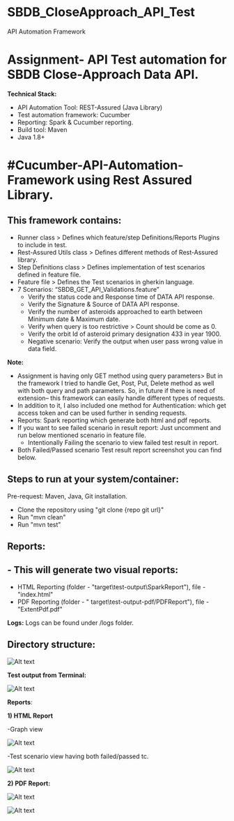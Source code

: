 # SBDB_CloseApproach_API_Test
API Automation Framework


# **Assignment- API Test automation for SBDB Close-Approach Data API.**

**Technical Stack:**

- API Automation Tool: REST-Assured (Java Library)
- Test automation framework: Cucumber
- Reporting: Spark & Cucumber reporting.
- Build tool: Maven
- Java 1.8+
# #Cucumber-API-Automation-Framework using Rest Assured Library.
## This framework contains:
- Runner class > Defines which feature/step Definitions/Reports Plugins to include in test.
- Rest-Assured Utils class > Defines different methods of Rest-Assured library.
- Step Definitions class > Defines implementation of test scenarios defined in feature file.
- Feature file > Defines the Test scenarios in gherkin language.
- 7 Scenarios: “SBDB\_GET\_API\_Validations.feature”
  - Verify the status code and Response time of DATA API response.
  - Verify the Signature & Source of DATA API response.
  - Verify the number of asteroids approached to earth between Minimum date & Maximum date.
  - Verify when query is too restrictive > Count should be come as 0.
  - Verify the orbit Id of asteroid primary designation 433 in year 1900.
  - Negative scenario: Verify the output when user pass wrong value in data field.

**Note:**

- Assignment is having only GET method using query parameters> But in the framework I tried to handle Get, Post, Put, Delete method as well with both query and path parameters. So, in future if there is need of extension– this framework can easily handle different types of requests.
- In addition to it, I also included one method for Authentication: which get access token and can be used further in sending requests. 
- Reports: Spark reporting which generate both html and pdf reports.
- If you want to see failed scenario in result report: Just uncomment and run below mentioned scenario in feature file.
  - Intentionally Failing the scenario to view failed test result in report.
- Both Failed/Passed scenario Test result report screenshot you can find below.

## **Steps to run at your system/container:**
Pre-request: Maven, Java, Git installation.

- Clone the repository using "git clone {repo git url}"
- Run "mvn clean"
- Run "mvn test"
## **Reports:** 
## **- This will generate two visual reports:**
- HTML Reporting (folder - "target\test-output\SparkReport"), file - "index.html"
- PDF Reporting (folder - " target\test-output-pdf/PDFReport"), file - "ExtentPdf.pdf"

**Logs:** Logs can be found under /logs folder.
## **Directory structure:**
![Alt text](/readmeImages/directory.png?raw=true)

**Test output from Terminal:**

![Alt text](/readmeImages/buildSuccess.png?raw=true)

**Reports**:

**1) HTML Report**

-Graph view

![Alt text](/readmeImages/HtmlView.png?raw=true)

-Test scenario view having both failed/passed tc.

![Alt text](/readmeImages/testScenario.png?raw=true)

**2) PDF Report:**

![Alt text](/readmeImages/pdfReport1.png?raw=true)

![Alt text](/readmeImages/pdfReport2.png?raw=true)
